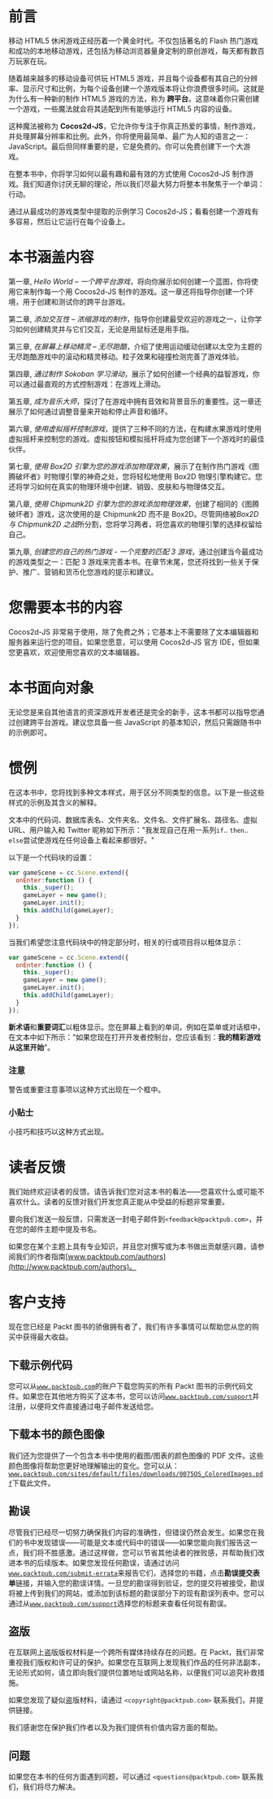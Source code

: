 # 前言

移动 HTML5 休闲游戏正经历着一个黄金时代。不仅包括著名的 Flash 热门游戏和成功的本地移动游戏，还包括为移动浏览器量身定制的原创游戏，每天都有数百万玩家在玩。

随着越来越多的移动设备可供玩 HTML5 游戏，并且每个设备都有其自己的分辨率、显示尺寸和比例，为每个设备创建一个游戏版本将让你浪费很多时间。这就是为什么有一种新的制作 HTML5 游戏的方法，称为 **跨平台**。这意味着你只需创建一个游戏，一些魔法就会将其适配到所有能够运行 HTML5 内容的设备。

这种魔法被称为 **Cocos2d-JS**，它允许你专注于你真正热爱的事情，制作游戏，并处理屏幕分辨率和比例。此外，你将使用最简单、最广为人知的语言之一：JavaScript。最后但同样重要的是，它是免费的。你可以免费创建下一个大游戏。

在整本书中，你将学习如何以最有趣和最有效的方式使用 Cocos2d-JS 制作游戏。我们知道你讨厌无聊的理论，所以我们尽最大努力将整本书聚焦于一个单词：行动。

通过从最成功的游戏类型中提取的示例学习 Cocos2d-JS；看看创建一个游戏有多容易，然后让它运行在每个设备上。

# 本书涵盖内容

第一章, *Hello World – 一个跨平台游戏*，将向你展示如何创建一个蓝图，你将使用它来制作每一个用 Cocos2d-JS 制作的游戏。这一章还将指导你创建一个环境，用于创建和测试你的跨平台游戏。

第二章, *添加交互性 – 浓缩游戏的制作*，指导你创建最受欢迎的游戏之一，让你学习如何创建精灵并与它们交互，无论是用鼠标还是用手指。

第三章, *在屏幕上移动精灵 – 无尽跑酷*，介绍了使用运动缓动创建以太空为主题的无尽跑酷游戏中的滚动和精灵移动。粒子效果和碰撞检测完善了游戏体验。

第四章, *通过制作 Sokoban 学习滑动*，展示了如何创建一个经典的益智游戏，你可以通过最直观的方式控制游戏：在游戏上滑动。

第五章, *成为音乐大师*，探讨了在游戏中拥有音效和背景音乐的重要性。这一章还展示了如何通过调整音量来开始和停止声音和循环。

第六章, *使用虚拟摇杆控制游戏*，提供了三种不同的方法，在构建水果游戏时使用虚拟摇杆来控制您的游戏。虚拟按钮和模拟摇杆将成为您创建下一个游戏时的最佳伙伴。

第七章, *使用 Box2D 引擎为您的游戏添加物理效果*，展示了在制作热门游戏《图腾破坏者》时物理引擎的神奇之处，您将轻松地使用 Box2D 物理引擎构建它。您还将学习如何在真实的物理环境中创建、销毁、皮肤和与物理体交互。

第八章, *使用 Chipmunk2D 引擎为您的游戏添加物理效果*，创建了相同的《图腾破坏者》游戏，这次使用的是 Chipmunk2D 而不是 Box2D。尽管网络被*Box2D 与 Chipmunk2D 之战*所分割，您将学习两者，将您喜欢的物理引擎的选择权留给自己。

第九章, *创建您的自己的热门游戏 - 一个完整的匹配 3 游戏*，通过创建当今最成功的游戏类型之一：匹配 3 游戏来完善本书。在章节末尾，您还将找到一些关于保护、推广、营销和货币化您游戏的提示和建议。

# 您需要本书的内容

Cocos2d-JS 非常易于使用，除了免费之外；它基本上不需要除了文本编辑器和服务器来运行您的项目。如果您愿意，可以使用 Cocos2d-JS 官方 IDE，但如果您更喜欢，欢迎使用您喜欢的文本编辑器。

# 本书面向对象

无论您是来自其他语言的资深游戏开发者还是完全的新手，这本书都可以指导您通过创建跨平台游戏。建议您具备一些 JavaScript 的基本知识，然后只需跟随书中的示例即可。

# 惯例

在这本书中，您将找到多种文本样式，用于区分不同类型的信息。以下是一些这些样式的示例及其含义的解释。

文本中的代码词、数据库表名、文件夹名、文件名、文件扩展名、路径名、虚拟 URL、用户输入和 Twitter 昵称如下所示："我发现自己在用一系列`if`.. `then`.. `else`尝试使游戏在任何设备上看起来都很好。"

以下是一个代码块的设置：

```js
var gameScene = cc.Scene.extend({
  onEnter:function () {
    this._super();
    gameLayer = new game();
    gameLayer.init();
    this.addChild(gameLayer);
  }
});
```

当我们希望您注意代码块中的特定部分时，相关的行或项目将以粗体显示：

```js
var gameScene = cc.Scene.extend({
  onEnter:function () {
    this._super();
    gameLayer = new game();
    gameLayer.init();
    this.addChild(gameLayer);
  }
});
```

**新术语**和**重要词汇**以粗体显示。您在屏幕上看到的单词，例如在菜单或对话框中，在文本中如下所示："如果您现在打开开发者控制台，您应该看到：**我的精彩游戏从这里开始**"。

### 注意

警告或重要注意事项以这种方式出现在一个框中。

### 小贴士

小技巧和技巧以这种方式出现。

# 读者反馈

我们始终欢迎读者的反馈。请告诉我们您对这本书的看法——您喜欢什么或可能不喜欢什么。读者的反馈对我们开发您真正能从中受益的标题非常重要。

要向我们发送一般反馈，只需发送一封电子邮件到`<feedback@packtpub.com>`，并在您的邮件主题中提及书名。

如果您在某个主题上具有专业知识，并且您对撰写或为本书做出贡献感兴趣，请参阅我们的作者指南[www.packtpub.com/authors](http://www.packtpub.com/authors)。

# 客户支持

现在您已经是 Packt 图书的骄傲拥有者了，我们有许多事情可以帮助您从您的购买中获得最大收益。

## 下载示例代码

您可以从[`www.packtpub.com`](http://www.packtpub.com)的账户下载您购买的所有 Packt 图书的示例代码文件。如果您在其他地方购买了这本书，您可以访问[`www.packtpub.com/support`](http://www.packtpub.com/support)并注册，以便将文件直接通过电子邮件发送给您。

## 下载本书的颜色图像

我们还为您提供了一个包含本书中使用的截图/图表的颜色图像的 PDF 文件。这些颜色图像将帮助您更好地理解输出的变化。您可以从：[`www.packtpub.com/sites/default/files/downloads/0075OS_ColoredImages.pdf`](https://www.packtpub.com/sites/default/files/downloads/0075OS_ColoredImages.pdf)下载此文件。

## 勘误

尽管我们已经尽一切努力确保我们内容的准确性，但错误仍然会发生。如果您在我们的书中发现错误——可能是文本或代码中的错误——如果您能向我们报告这一点，我们将不胜感激。通过这样做，您可以节省其他读者的挫败感，并帮助我们改进本书的后续版本。如果您发现任何勘误，请通过访问[`www.packtpub.com/submit-errata`](http://www.packtpub.com/submit-errata)来报告它们，选择您的书籍，点击**勘误****提交****表单**链接，并输入您的勘误详情。一旦您的勘误得到验证，您的提交将被接受，勘误将被上传到我们的网站，或添加到该标题的勘误部分下的现有勘误列表中。您可以通过从[`www.packtpub.com/support`](http://www.packtpub.com/support)选择您的标题来查看任何现有勘误。

## 盗版

在互联网上盗版版权材料是一个跨所有媒体持续存在的问题。在 Packt，我们非常重视我们版权和许可证的保护。如果您在互联网上发现我们作品的任何非法副本，无论形式如何，请立即向我们提供位置地址或网站名称，以便我们可以追究补救措施。

如果您发现了疑似盗版材料，请通过 `<copyright@packtpub.com>` 联系我们，并提供链接。

我们感谢您在保护我们作者以及为我们提供有价值内容方面的帮助。

## 问题

如果您在本书的任何方面遇到问题，可以通过 `<questions@packtpub.com>` 联系我们，我们将尽力解决。

